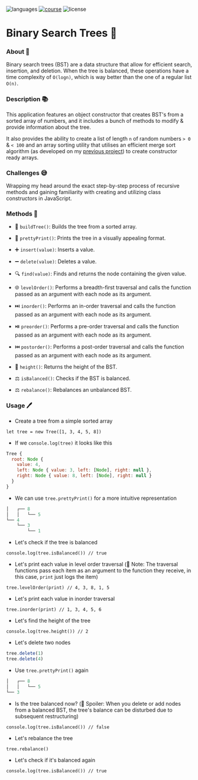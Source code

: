 ![languages](https://img.shields.io/badge/languages-js-F7DF1E)
[![course](https://img.shields.io/badge/learned_on-the_odin_project-d19900)](https://www.theodinproject.com/lessons/javascript-binary-search-trees)
![license](https://img.shields.io/badge/license-MIT-blue)

# Binary Search Trees 🌳

### About 📖

Binary search trees (BST) are a data structure that allow for efficient search, insertion, and deletion. When the tree is balanced, these operations have a time complexity of `O(logn)`, which is way better than the one of a regular list `O(n)`.

### Description 📚

This application features an object constructor that creates BST's from a sorted array of numbers, and it includes a bunch of methods to modify & provide information about the tree.

It also provides the ability to create a list of length `n` of random numbers `> 0` & `< 100` and an array sorting utility that utilises an efficient merge sort algorithm (as developed on my [previous project](https://github.com/amadeuio/recursion-merge-sort)) to create constructor ready arrays.

### Challenges 😅

Wrapping my head around the exact step-by-step process of recursive methods and gaining familiarity with creating and utilizing class constructors in JavaScript.

### Methods 🔧

- 🌳 `buildTree()`: Builds the tree from a sorted array.

- 🌿 `prettyPrint()`: Prints the tree in a visually appealing format.

- ➕ `insert(value)`: Inserts a value.

- ➖ `delete(value)`: Deletes a value.

- 🔍 `find(value)`: Finds and returns the node containing the given value.

- 🌐 `levelOrder()`: Performs a breadth-first traversal and calls the function passed as an argument with each node as its argument.

- ⏭️ `inorder()`: Performs an in-order traversal and calls the function passed as an argument with each node as its argument.

- ⏯️ `preorder()`: Performs a pre-order traversal and calls the function passed as an argument with each node as its argument.

- ⏮️ `postorder()`: Performs a post-order traversal and calls the function passed as an argument with each node as its argument.

- 📏 `height()`: Returns the height of the BST.

- ⚖️ `isBalanced()`: Checks if the BST is balanced.

- ⚖️ `rebalance()`: Rebalances an unbalanced BST.

### Usage 🖊️

- Create a tree from a simple sorted array

`let tree = new Tree([1, 3, 4, 5, 8])`

- If we `console.log(tree)` it looks like this

```JavaScript
Tree {
  root: Node {
    value: 4,
    left: Node { value: 3, left: [Node], right: null },
    right: Node { value: 8, left: [Node], right: null }
  }
}
```

- We can use `tree.prettyPrint()` for a more intuitive representation

```JavaScript
│   ┌── 8
│   │   └── 5
└── 4
    └── 3
        └── 1
```

- Let's check if the tree is balanced

`console.log(tree.isBalanced()) // true`

- Let's print each value in level order traversal (📝 Note: The traversal functions pass each item as an argument to the function they receive, in this case, `print` just logs the item)

`tree.levelOrder(print) // 4, 3, 8, 1, 5`

- Let's print each value in inorder traversal

`tree.inorder(print) // 1, 3, 4, 5, 6`

- Let's find the height of the tree

`console.log(tree.height()) // 2`

- Let's delete two nodes

```JavaScript
tree.delete(1)
tree.delete(4)
```

- Use `tree.prettyPrint()` again

```JavaScript
│   ┌── 8
│   │   └── 5
└── 3
```

- Is the tree balanced now? (📝 Spoiler: When you delete or add nodes from a balanced BST, the tree's balance can be disturbed due to subsequent restructuring)

`console.log(tree.isBalanced()) // false`

- Let's rebalance the tree

`tree.rebalance()`

- Let's check if it's balanced again

`console.log(tree.isBalanced()) // true`
